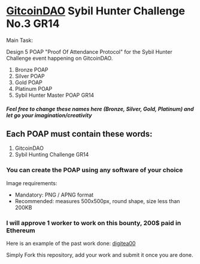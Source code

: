 # [GitcoinDAO](https://gitcoin.notion.site/gitcoin/GitcoinDAO-22431fe7c9794d99986a028c23ce56b5) Sybil Hunter Challenge No.3 GR14


Main Task:

Design 5 POAP "Proof Of Attendance Protocol" for the Sybil Hunter Challenge event happening on GitcoinDAO.

1. Bronze POAP
2. Silver POAP
3. Gold POAP
4. Platinum POAP
5. Sybil Hunter Master POAP GR14

##### Feel free to change these names here (Bronze, Silver, Gold, Platinum) and let go your imagination/creativity 

## Each POAP must contain these words:

1. GitcoinDAO
2. Sybil Hunting Challenge GR14



### You can create the POAP using any software of your choice

Image requirements: 
- Mandatory: PNG / APNG format
- Recommended: measures 500x500px, round shape, size less than 200KB

### I will approve 1 worker to work on this bounty, 200$ paid in Ethereum
Here is an example of the past work done: [digitea00](https://github.com/digitea00/GitcoinDAO-SybilHunterChallenge-POAP)

Simply Fork this repository, add your work and submit it once you are done.
